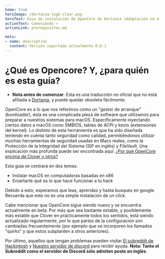 ```yaml
---
home: true
heroImage: /dortania-logo-clear.png
heroText: Guia de instalación de OpenCore de Dortania (Adaptación no oficial al español)
actionText: Comenzando →
actionLink: prerequisites.md

meta:
- name: description
  content: Versión soportada actualmente 0.6.1
---
```


# ¿Qué es Opencore? Y, ¿para quién es esta guía?

* **Nota antes de comenzar**: Esta es una traducción no oficial que no está afiliada a [Dortania](https://github.com/dortania), y puede quedar obsoleta fácilmente. 

OpenCore es a lo que nos referimos como un "gestor de arranque" (bootloader), ésta es una complicada pieza de software que utilizamos para preparar a nuestros sistemas para macOS. Específicamente inyectando ciertos datos a macOS como SMBIOS, tablas de ACPI y kexts (extensiones del kernel). Lo distinto de esta herramienta es que ha sido diseñada teniendo en cuenta tanto seguridad como calidad, permitiéndonos utilizar muchas herramientas de seguridad usadas en Macs reales, como la Protección de la Integridad del Sistema (SIP en inglés) y FileVault. Una explicación más profunda puede ser encontrada aquí: [¿Por qué OpenCore encima de Clover y otros?](why-oc.md)

Esta guía se centrará en dos temas:

* Instalar macOS en computadoras basadas en x86
* Enseñarte qué es lo que hace funcionar a tu hack

Debido a esto, esperamos que leas, aprendas y hasta busques en google. Recuerda que esto no es una simple instalación de un click.

Cabe mencionar que OpenCore sigue siendo nuevo y se encuentra actualmente en beta. Por más que sea bastante estable, y posiblemente más estable que Clover en prácticamente todos los sentidos, está siendo actualizado regularmente, por lo que partes de la configuración son cambiadas frecuentemente (por ejemplo que se incorporen los llamados "quirks" y que estos subplanten a otros anteriores).

Por último, aquellos que tengan problemas pueden visitar [El subreddit de Hackintosh](https://www.reddit.com/r/hackintosh/) y [Nuestro servidor de discord](https://discord.gg/u8V7N5C) para recibir ayuda. 
**Nota: Tanto el Subreddit como el servidor de Discord sólo admiten posts en inglés.** 

